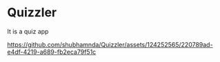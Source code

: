 # Quizzler
It is a quiz app 



https://github.com/shubhamnda/Quizzler/assets/124252565/220789ad-e4df-4219-a689-fb2eca79f51c

